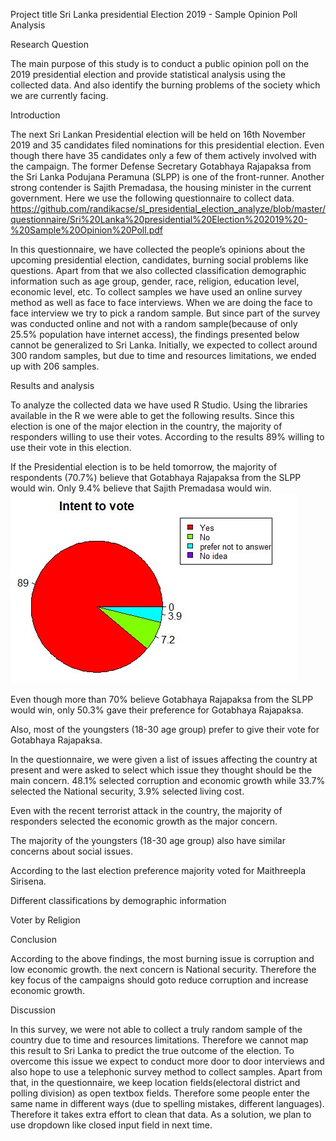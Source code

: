 Project title
Sri Lanka presidential Election 2019 - Sample Opinion Poll Analysis

Research Question

The main purpose of this study is to conduct a public opinion poll on the 2019 presidential election and provide statistical analysis using the collected data. And also identify the burning problems of the society which we are currently facing.


Introduction

The next Sri Lankan Presidential election will be held on 16th November 2019 and 35 candidates filed nominations for this presidential election. Even though there have 35 candidates only a few of them actively involved with the campaign. The former Defense Secretary Gotabhaya Rajapaksa from the Sri Lanka Podujana Peramuna (SLPP) is one of the front-runner. Another strong contender is Sajith Premadasa, the housing minister in the current government. 
Here we use the following questionnaire to collect data.
https://github.com/randikacse/sl_presidential_election_analyze/blob/master/questionnaire/Sri%20Lanka%20presidential%20Election%202019%20-%20Sample%20Opinion%20Poll.pdf

In this questionnaire, we have collected the people’s opinions about the upcoming presidential election, candidates, burning social problems like questions. Apart from that we also collected classification demographic information such as age group, gender, race, religion, education level, economic level, etc.
To collect samples we have used an online survey method as well as face to face interviews. When we are doing the face to face interview we try to pick a random sample. But since part of the survey was conducted online and not with a random sample(because of only 25.5% population have internet access), the findings presented below cannot be generalized to Sri Lanka. Initially, we expected to collect around 300 random samples, but due to time and resources limitations, we ended up with 206 samples.
 
 
Results and analysis

To analyze the collected data we have used R Studio. Using the libraries available in the R we were able to get the following results.
Since this election is one of the major election in the country, the majority of responders willing to use their votes. 
According to the results 89% willing to use their vote in this election.

If the Presidential election is to be held tomorrow, the majority of respondents (70.7%) believe that Gotabhaya Rajapaksa from the SLPP would win. Only 9.4% believe that Sajith Premadasa would win.
![](https://github.com/randikacse/sl_presidential_election_analyze/blob/develop/Visualizations/IntendToVote.jpg)

Even though more than 70% believe Gotabhaya Rajapaksa from the SLPP would win, only 50.3% gave their preference for Gotabhaya Rajapaksa.

Also, most of the youngsters (18-30 age group) prefer to give their vote for Gotabhaya Rajapaksa.

In the questionnaire, we were given a list of issues affecting the country at present and were asked to select which issue they thought should be the main concern. 48.1% selected corruption and economic growth while 33.7% selected the National security, 3.9% selected living cost.

Even with the recent terrorist attack in the country, the majority of responders selected the economic growth as the major concern. 

The majority of the youngsters (18-30 age group) also have similar concerns about social issues.

According to the last election preference majority voted for Maithreepla Sirisena.

Different classifications by demographic information

Voter by Religion


Conclusion

According to the above findings, the most burning issue is corruption and low economic growth. the next concern is National security. Therefore the key focus of the campaigns should goto reduce corruption and increase economic growth.

Discussion

In this survey, we were not able to collect a truly random sample of the country due to time and resources limitations. Therefore we cannot map this result to Sri Lanka to predict the true outcome of the election. To overcome this issue we expect to conduct more door to door interviews and also hope to use a telephonic survey method to collect samples. Apart from that, in the questionnaire, we keep location fields(electoral district and polling division) as open textbox fields. Therefore some people enter the same name in different ways (due to spelling mistakes, different languages). Therefore it takes extra effort to clean that data. As a solution, we plan to use dropdown like closed input field in next time.

